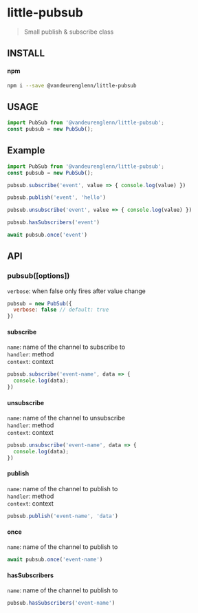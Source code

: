 # little-pubsub
> Small publish & subscribe class

## INSTALL

#### npm
```sh
npm i --save @vandeurenglenn/little-pubsub
```

## USAGE

```js
import PubSub from '@vandeurenglenn/little-pubsub';
const pubsub = new PubSub();
```

## Example

```js
import PubSub from '@vandeurenglenn/little-pubsub';
const pubsub = new PubSub();

pubsub.subscribe('event', value => { console.log(value) })

pubsub.publish('event', 'hello')

pubsub.unsubscribe('event', value => { console.log(value) })

pubsub.hasSubscribers('event')

await pubsub.once('event')
```

## API
### pubsub([options])
`verbose`: when false only fires after value change<br>
```js
pubsub = new PubSub({
  verbose: false // default: true
})
```

#### subscribe
`name`: name of the channel to subscribe to<br>
`handler`: method<br>
`context`: context<br>
```js
pubsub.subscribe('event-name', data => {
  console.log(data);
})
```
#### unsubscribe
`name`: name of the channel to unsubscribe<br>
`handler`: method<br>
`context`: context<br>
```js
pubsub.unsubscribe('event-name', data => {
  console.log(data);
})
```

#### publish
`name`: name of the channel to publish to<br>
`handler`: method<br>
`context`: context<br>
```js
pubsub.publish('event-name', 'data')
```

#### once
`name`: name of the channel to publish to<br>
```js
await pubsub.once('event-name')
```

#### hasSubscribers
`name`: name of the channel to publish to<br>
```js
pubsub.hasSubscribers('event-name')
```